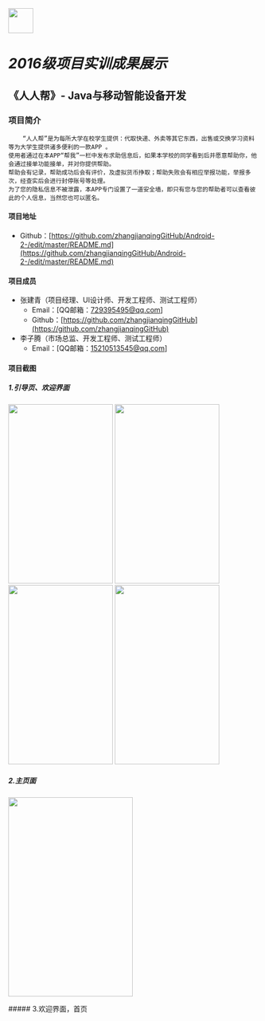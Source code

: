 <img src="https://github.com/zhangjianqingGitHub/Android-2-/blob/master/%E5%AE%89%E5%8D%93%E5%AE%9E%E8%AE%AD2/6.12-%E4%BA%BA%E4%BA%BA%E5%B8%AE%E7%AC%AC%E4%B8%80%E6%AC%A1%E5%B1%95%E7%A4%BA/%E4%BA%BA%E4%BA%BA%E5%B8%AE/peoplepp.png" width=50 height=50/>

#        *2016级项目实训成果展示*
## 《人人帮》- Java与移动智能设备开发

### 项目简介<br>

        “人人帮”是为每所大学在校学生提供：代取快递、外卖等其它东西，出售或交换学习资料 等为大学生提供诸多便利的一款APP 。
    使用者通过在本APP“帮我”一栏中发布求助信息后，如果本学校的同学看到后并愿意帮助你，他会通过接单功能接单，并对你提供帮助。 
    帮助会有记录，帮助成功后会有评价，及虚拟货币挣取；帮助失败会有相应举报功能，举报多次，经查实后会进行封停账号等处理。
    为了您的隐私信息不被泄露，本APP专门设置了一道安全墙，即只有您与您的帮助者可以查看彼此的个人信息，当然您也可以匿名。

#### 项目地址
- Github：[https://github.com/zhangjianqingGitHub/Android-2-/edit/master/README.md](https://github.com/zhangjianqingGitHub/Android-2-/edit/master/README.md)

#### 项目成员
- 张建青（项目经理、UI设计师、开发工程师、测试工程师）
  - Email：[QQ邮箱：729395495@qq.com]
  - Github：[https://github.com/zhangjianqingGitHub](https://github.com/zhangjianqingGitHub)
- 李子腾（市场总监、开发工程师、测试工程师）
  - Email：[QQ邮箱：15210513545@qq.com]
#### 项目截图
  
##### 1.引导页、欢迎界面
<p>        
<img src="https://github.com/zhangjianqingGitHub/Android-2-/blob/master/%E5%AE%89%E5%8D%93%E5%AE%9E%E8%AE%AD2/6.12-%E4%BA%BA%E4%BA%BA%E5%B8%AE%E7%AC%AC%E4%B8%80%E6%AC%A1%E5%B1%95%E7%A4%BA/%E4%BA%BA%E4%BA%BA%E5%B8%AE/APP%E6%88%AA%E5%9B%BE/guide1.png" width=210 height=360 />
<img src="https://github.com/zhangjianqingGitHub/Android-2-/blob/master/%E5%AE%89%E5%8D%93%E5%AE%9E%E8%AE%AD2/6.12-%E4%BA%BA%E4%BA%BA%E5%B8%AE%E7%AC%AC%E4%B8%80%E6%AC%A1%E5%B1%95%E7%A4%BA/%E4%BA%BA%E4%BA%BA%E5%B8%AE/APP%E6%88%AA%E5%9B%BE/guide2.png" width=210 height=360 />
<img src="https://github.com/zhangjianqingGitHub/Android-2-/blob/master/%E5%AE%89%E5%8D%93%E5%AE%9E%E8%AE%AD2/6.12-%E4%BA%BA%E4%BA%BA%E5%B8%AE%E7%AC%AC%E4%B8%80%E6%AC%A1%E5%B1%95%E7%A4%BA/%E4%BA%BA%E4%BA%BA%E5%B8%AE/APP%E6%88%AA%E5%9B%BE/guide3.png" width=210 height=360 />
<img src="https://github.com/zhangjianqingGitHub/Android-2-/blob/master/%E5%AE%89%E5%8D%93%E5%AE%9E%E8%AE%AD2/6.12-%E4%BA%BA%E4%BA%BA%E5%B8%AE%E7%AC%AC%E4%B8%80%E6%AC%A1%E5%B1%95%E7%A4%BA/%E4%BA%BA%E4%BA%BA%E5%B8%AE/APP%E6%88%AA%E5%9B%BE/splash.png" width=210 height=360/>
</p>

  
##### 2.主页面
<p>

<img src="https://github.com/zhangjianqingGitHub/Android-2-/blob/master/%E5%AE%89%E5%8D%93%E5%AE%9E%E8%AE%AD2/6.12-%E4%BA%BA%E4%BA%BA%E5%B8%AE%E7%AC%AC%E4%B8%80%E6%AC%A1%E5%B1%95%E7%A4%BA/%E4%BA%BA%E4%BA%BA%E5%B8%AE/APP%E6%88%AA%E5%9B%BE/%E4%B8%BB%E9%A1%B5%E9%9D%A2.png" width=250 height=400 />
</p>
##### 3.欢迎界面，首页





